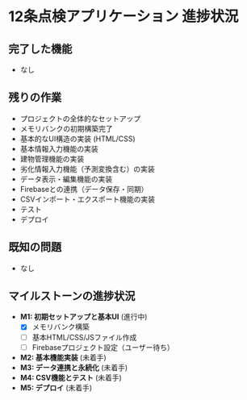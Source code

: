 # 12条点検アプリケーション 進捗状況

## 完了した機能
- なし

## 残りの作業
- プロジェクトの全体的なセットアップ
- メモリバンクの初期構築完了
- 基本的なUI構造の実装 (HTML/CSS)
- 基本情報入力機能の実装
- 建物管理機能の実装
- 劣化情報入力機能（予測変換含む）の実装
- データ表示・編集機能の実装
- Firebaseとの連携（データ保存・同期）
- CSVインポート・エクスポート機能の実装
- テスト
- デプロイ

## 既知の問題
- なし

## マイルストーンの進捗状況
- **M1: 初期セットアップと基本UI** (進行中)
  - [x] メモリバンク構築
  - [ ] 基本HTML/CSS/JSファイル作成
  - [ ] Firebaseプロジェクト設定（ユーザー待ち）
- **M2: 基本機能実装** (未着手)
- **M3: データ連携と永続化** (未着手)
- **M4: CSV機能とテスト** (未着手)
- **M5: デプロイ** (未着手) 